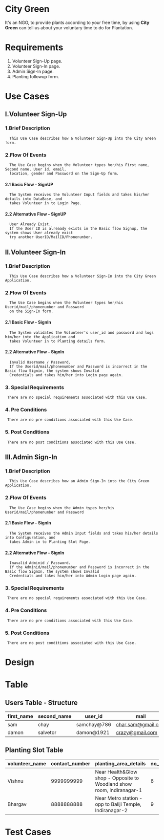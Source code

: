 # City Green

It's an NGO, to provide plants according to your free time,
by using **City Green** can tell us about your voluntary time to do for Plantation.

# Requirements
1.   Volunteer Sign-Up page.
2.  Volunteer Sign-In page.
3. Admin Sign-In page.
4.  Planting followup form.

# Use Cases

 ## I.Volunteer Sign-Up
 
 ### 1.Brief Description
      This Use Case describes how a Volunteer Sign-Up into the City Green form.
      
 ### 2.Flow Of Events
      The Use Case begins when the Volunteer types her/his First name, Second name, User Id, email, 
      location, gender and Password on the Sign-Up form.
      
   #### 2.1 Basic Flow - SignUP
      The System receives the Volunteer Input fields and takes his/her details into DataBase, and 
      takes Volunteer in to Login Page.
      
   #### 2.2 Alternative Flow - SignUP
      User Already Exist. 
      If the User ID is alreaady exists in the Basic flow Signup, the system shows User already exist 
      try another UserID/MailID/Phonenumber.
      
  ## II.Volunteer Sign-In
 
 ### 1.Brief Description
      This Use Case describes how a Volunteer Sign-In into the City Green Application.
      
 ### 2.Flow Of Events
      The Use Case begins when the Volunteer types her/his Userid/mail/phonenumber and Password      
      on the Sign-In form.
      
   #### 2.1 Basic Flow - SignIn
      The System validates the Volunteer's user_id and password and logs him/her into the Application and 
      takes Volunteer in to Planting details form.
      
   #### 2.2 Alternative Flow - SignIn
      Invalid Username / Password. 
      If the Userid/mail/phonenumber and Password is incorrect in the Basic flow Signin, the system shows Invalid 
      Credentials and takes him/her into Login page again.
      
 ### 3. Special Requirements
     There are no special requirements associated with this Use Case.
 ### 4. Pre Conditions
     There are no pre conditions associated with this Use Case.
 ### 5. Post Conditions
     There are no post conditions associated with this Use Case.
     
## III.Admin Sign-In
 
 ### 1.Brief Description
      This Use Case describes how an Admin Sign-In into the City Green Application.
      
 ### 2.Flow Of Events
      The Use Case begins when the Admin types her/his Userid/mail/phonenumber and Password
      
   #### 2.1 Basic Flow - SignIn
      The System receives the Admin Input fields and takes his/her details into Configuration, and 
      takes Admin in to Planting Slot Page.
      
   #### 2.2 Alternative Flow - SignIn
      Inavalid Adminid / Password. 
      If the Adminid/mail/phonenumber and Password is incorrect in the Basic flow SignIn, the system shows Invalid 
      Credentials and takes him/her into Admin Login page again.
 ### 3. Special Requirements
     There are no special requirements associated with this Use Case.
 ### 4. Pre Conditions
     There are no pre conditions associated with this Use Case.
 ### 5. Post Conditions
     There are no post conditions associated with this Use Case.

# Design

# Table
 ## Users Table - Structure

| first_name     | second_name    | user_id | mail     | contact_number    | location | gender    | password |
| --------|---------|-------| --------|---------|-------| --------|---------|
| sam  | chay   | samchay@786   | char.sam@gmail.com  | 9999999999   | Indiranagar    | Male  | user@123   | 
| damon | salvetor | damon@1921   | crazy@gmail.com  | 8888888888   | Whitefield    | Male  | test@123   | 

## Planting Slot Table

| volunteer_name    | contact_number | planting_area_details | no_of_participants    | no_of_plants_req | planting_date    | planting_time | notes |
|---------|-------| --------|---------|-------| --------|---------|----------|
| Vishnu   | 9999999999   | Near Health&Glow shop - Opposite to Woodland show room, Indiranagar-1  | 6   | 18    | 12/05/2019  | 8:00 AM   | nothing |
| Bhargav | 8888888888   | Near Metro station - opp to Baliji Temple, Indiranagar-2   | 9   | 25    | 15/05/2019  | 07:30 AM   | no comments |

# Test Cases
